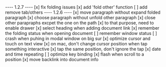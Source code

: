 ---- 1.2.7 ----
[x] fix folding issues
[x] add 'fold other' function
[ ] add remove tab/others
---- 1.2.6 ----
[x] move paragraph without expand folded paragraph
[x] choose paragraph without unfold other paragraph
[x] close other parapraphs excpet the one on the path
[x] to that purpose, need to enable drawer
[x] select heading when adding document link
[x] remember the folding status when opening document
[ ] remember window status
[ ] crash when puhing in modal window on big sur
[x] optimize cursor and touch on text view
  [x] on mac, don't change cursor position when tap something interactive
  [x] tap the same position, don't ignore the tap 
[x] date and time repeating
[ ] optimize key binding
[x] flash when scroll to a position
[x] move backlink into document info
